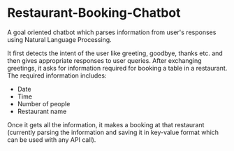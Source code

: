 # Restaurant-Booking-Chatbot

A goal oriented chatbot which parses information from user's responses using Natural Language Processing.

It first detects the intent of the user like greeting, goodbye, thanks etc. and then gives appropriate responses to user queries. After exchanging greetings, it asks for information required for booking a table in a restaurant. The required information includes:

*  Date
*  Time
*  Number of people
*  Restaurant name

Once it gets all the information, it makes a booking at that restaurant (currently parsing the information and saving it in key-value format which can be used with any API call).
